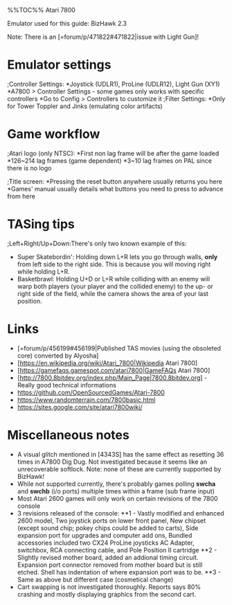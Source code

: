 %%TOC%%
Atari 7800

Emulator used for this guide: BizHawk 2.3

Note: There is an [=forum/p/471822#471822|issue with Light Gun]!

# Emulator settings
;Controller Settings:
*Joystick (UDLR1), ProLine (UDLR12), Light Gun (XY1)
*A7800 > Controller Settings - some games only works with specific controllers
*Go to Config > Controllers to customize it
;Filter Settings:
*Only for Tower Toppler and Jinks (emulating color artifacts)

# Game workflow
;Atari logo (only NTSC):
*First non lag frame will be after the game loaded
*126~214 lag frames (game dependent)
*3~10 lag frames on PAL since there is no logo

;Title screen:
*Pressing the reset button anywhere usually returns you here
*Games' manual usually details what buttons you need to press to advance from here

# TASing tips
;Left+Right/Up+Down:There's only two known example of this:
- Super Skatebordin': Holding down L+R lets you go through walls, __only__ from left side to the right side. This is because you will moving right while holding L+R.
- Basketbrawl: Holding U+D or L+R while colliding with an enemy will warp both players (your player and the collided enemy) to the up- or right side of the field, while the camera shows the area of your last position.

# Links
- [=forum/p/456199#456199|Published TAS movies (using the obsoleted core) converted by Alyosha]
- [https://en.wikipedia.org/wiki/Atari_7800|Wikipedia Atari 7800]
- [https://gamefaqs.gamespot.com/atari7800|GameFAQs Atari 7800]
- [http://7800.8bitdev.org/index.php/Main_Page|7800.8bitdev.org] - Really good technical informations
- https://github.com/OpenSourcedGames/Atari-7800
- https://www.randomterrain.com/7800basic.html
- https://sites.google.com/site/atari7800wiki/


# Miscellaneous notes
- A visual glitch mentioned in [4343S] has the same effect as resetting 36 times in A7800 Dig Dug. Not investigated because it seems like an unrecoverable softlock.
Note: none of these are currently supported by BizHawk!
- While not supported currently, there's probably games polling __swcha__ and __swchb__ (i/o ports) multiple times within a frame (sub frame input)
- Most Atari 2600 games will only work on certain revisions of the 7800 console
- 3 revisions released of the console:
**1 - Vastly modified and enhanced 2600 model, Two joystick ports on lower front panel, New chipset (except sound chip; pokey chips could be added to carts), Side expansion port for upgrades and computer add ons, Bundled accessories included two CX24 ProLine joysticks AC Adapter, switchbox, RCA connecting cable, and Pole Position II cartridge
**2 - Slightly revised mother board, added an addional timing circuit. Expansion port connector removed from mother board but is still etched. Shell has indentation of where expansion port was to be.
**3 - Same as above but different case (cosmetical change) 
- Cart swapping is not investigated thoroughly. Reports says 80% crashing and mostly displaying graphics from the second cart.
